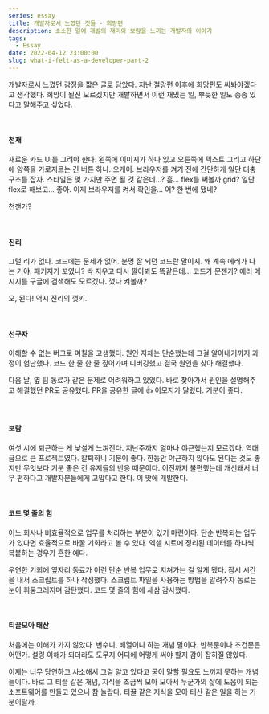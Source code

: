 ```yaml
---
series: essay
title: 개발자로서 느꼈던 것들 - 희망편
description: 소소한 일에 개발의 재미와 보람을 느끼는 개발자의 이야기
tags:
  - Essay
date: 2022-04-12 23:00:00
slug: what-i-felt-as-a-developer-part-2
---
```


개발자로서 느꼈던 감정을 짧은 글로 담았다. [지난 절망편](/what-i-felt-as-a-developer-part-1) 이후에 희망편도 써봐야겠다고 생각했다. 희망이 될진 모르겠지만 개발하면서 이런 재밌는 일, 뿌듯한 일도 종종 있다고 말해주고 싶었다.

<br/>

#### 천재

새로운 카드 UI를 그려야 한다. 왼쪽에 이미지가 하나 있고 오른쪽에 텍스트 그리고 하단에 양쪽을 가로지르는 긴 버튼 하나. 오케이. 브라우저를 켜기 전에 간단하게 일단 대충 구조를 잡자. 스타일은 몇 가지만 주면 될 것 같은데...? 흠... flex를 써볼까 grid? 일단 flex로 해보고... 좋아. 이제 브라우저를 켜서 확인을... 어? 한 번에 됐네?

천잰가?

<br/>

#### 진리

그럴 리가 없다. 코드에는 문제가 없어. 분명 잘 되던 코드란 말이지. 왜 계속 에러가 나는 거야. 패키지가 꼬였나? 싹 지우고 다시 깔아봐도 똑같은데... 코드가 문젠가? 에러 메시지를 구글에 검색해도 모르겠다. 껐다 켜볼까?

오, 된다! 역시 진리의 껏키.

<br/>

#### 선구자

이해할 수 없는 버그로 며칠을 고생했다. 원인 자체는 단순했는데 그걸 알아내기까지 과정이 험난했다. 코드 한 줄 한 줄 짚어가며 디버깅했고 결국 원인을 찾아 해결했다.

다음 날, 옆 팀 동료가 같은 문제로 어려워하고 있었다. 바로 찾아가서 원인을 설명해주고 해결했던 PR도 공유했다. PR을 공유한 글에 👍 이모지가 달렸다. 기분이 좋다.

<br/>

#### 보람

여섯 시에 퇴근하는 게 낯설게 느껴진다. 지난주까지 얼마나 야근했는지 모르겠다. 역대급으로 큰 프로젝트였다. 칼퇴하니 기분이 좋다. 한동안 야근하지 않아도 된다는 것도 좋지만 무엇보다 기분 좋은 건 유저들의 반응 때문이다. 이전까지 불편했는데 개선돼서 너무 편하다고 개발자분들에게 고맙다고 한다. 이 맛에 개발한다.

<br/>

#### 코드 몇 줄의 힘

어느 회사나 비효율적으로 업무를 처리하는 부분이 있기 마련이다. 단순 반복되는 업무가 있다면 효율적으로 바꿀 기회라고 볼 수 있다. 엑셀 시트에 정리된 데이터를 하나씩 복붙하는 경우가 흔한 예다.

우연한 기회에 옆자리 동료가 이런 단순 반복 업무로 지쳐가는 걸 알게 됐다. 잠시 시간을 내서 스크립트를 하나 작성했다. 스크립트 파일을 사용하는 방법을 알려주자 동료는 눈이 휘둥그레지며 감탄했다. 코드 몇 줄의 힘에 새삼 감사했다.

<br/>

#### 티끌모아 태산

처음에는 이해가 가지 않았다. 변수니, 배열이니 하는 개념 말이다. 반복문이나 조건문은 어떤가. 설령 이해가 되더라도 도무지 어디에 어떻게 써야 할지 감이 잡히질 않았다.

이제는 너무 당연하고 사소해서 그걸 알고 있다고 굳이 말할 필요도 느끼지 못하는 개념들이다. 바로 그 티끌 같은 개념, 지식을 조금씩 모아 모아서 누군가의 삶에 도움이 되는 소프트웨어를 만들고 있으니 참 놀랍다. 티끌 같은 지식을 모아 태산 같은 일을 하는 기분이랄까.
